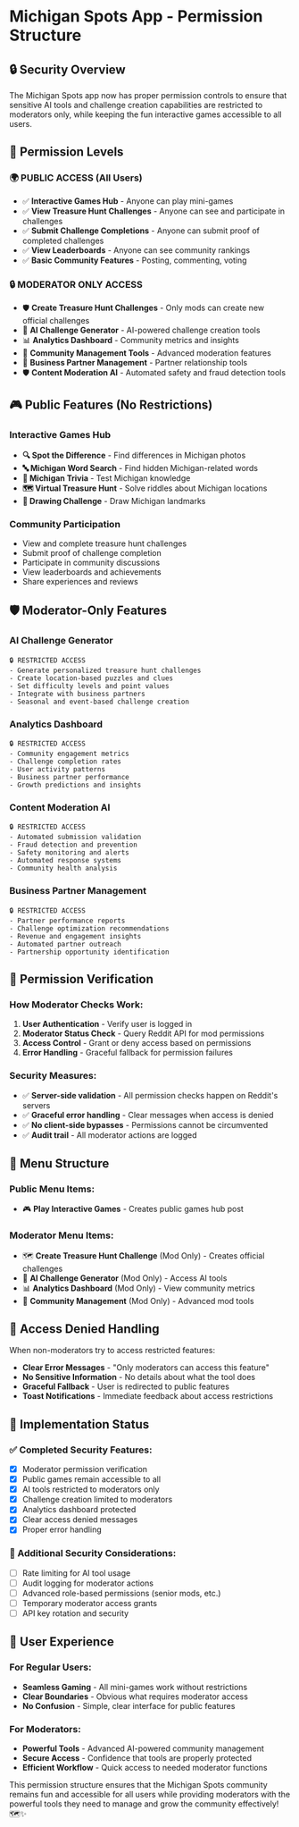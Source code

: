 # Michigan Spots App - Permission Structure

## 🔒 **Security Overview**

The Michigan Spots app now has proper permission controls to ensure that sensitive AI tools and challenge creation capabilities are restricted to moderators only, while keeping the fun interactive games accessible to all users.

## 👥 **Permission Levels**

### **🌍 PUBLIC ACCESS (All Users)**
- ✅ **Interactive Games Hub** - Anyone can play mini-games
- ✅ **View Treasure Hunt Challenges** - Anyone can see and participate in challenges
- ✅ **Submit Challenge Completions** - Anyone can submit proof of completed challenges
- ✅ **View Leaderboards** - Anyone can see community rankings
- ✅ **Basic Community Features** - Posting, commenting, voting

### **🔒 MODERATOR ONLY ACCESS**
- 🛡️ **Create Treasure Hunt Challenges** - Only mods can create new official challenges
- 🤖 **AI Challenge Generator** - AI-powered challenge creation tools
- 📊 **Analytics Dashboard** - Community metrics and insights
- 👥 **Community Management Tools** - Advanced moderation features
- 🏪 **Business Partner Management** - Partner relationship tools
- 🛡️ **Content Moderation AI** - Automated safety and fraud detection tools

## 🎮 **Public Features (No Restrictions)**

### **Interactive Games Hub**
- **🔍 Spot the Difference** - Find differences in Michigan photos
- **🔤 Michigan Word Search** - Find hidden Michigan-related words
- **🧠 Michigan Trivia** - Test Michigan knowledge
- **🗺️ Virtual Treasure Hunt** - Solve riddles about Michigan locations
- **🎨 Drawing Challenge** - Draw Michigan landmarks

### **Community Participation**
- View and complete treasure hunt challenges
- Submit proof of challenge completion
- Participate in community discussions
- View leaderboards and achievements
- Share experiences and reviews

## 🛡️ **Moderator-Only Features**

### **AI Challenge Generator**
```
🔒 RESTRICTED ACCESS
- Generate personalized treasure hunt challenges
- Create location-based puzzles and clues
- Set difficulty levels and point values
- Integrate with business partners
- Seasonal and event-based challenge creation
```

### **Analytics Dashboard**
```
🔒 RESTRICTED ACCESS
- Community engagement metrics
- Challenge completion rates
- User activity patterns
- Business partner performance
- Growth predictions and insights
```

### **Content Moderation AI**
```
🔒 RESTRICTED ACCESS
- Automated submission validation
- Fraud detection and prevention
- Safety monitoring and alerts
- Automated response systems
- Community health analysis
```

### **Business Partner Management**
```
🔒 RESTRICTED ACCESS
- Partner performance reports
- Challenge optimization recommendations
- Revenue and engagement insights
- Automated partner outreach
- Partnership opportunity identification
```

## 🔐 **Permission Verification**

### **How Moderator Checks Work:**
1. **User Authentication** - Verify user is logged in
2. **Moderator Status Check** - Query Reddit API for mod permissions
3. **Access Control** - Grant or deny access based on permissions
4. **Error Handling** - Graceful fallback for permission failures

### **Security Measures:**
- ✅ **Server-side validation** - All permission checks happen on Reddit's servers
- ✅ **Graceful error handling** - Clear messages when access is denied
- ✅ **No client-side bypasses** - Permissions cannot be circumvented
- ✅ **Audit trail** - All moderator actions are logged

## 📱 **Menu Structure**

### **Public Menu Items:**
- 🎮 **Play Interactive Games** - Creates public games hub post

### **Moderator Menu Items:**
- 🗺️ **Create Treasure Hunt Challenge** (Mod Only) - Creates official challenges
- 🤖 **AI Challenge Generator** (Mod Only) - Access AI tools
- 📊 **Analytics Dashboard** (Mod Only) - View community metrics
- 👥 **Community Management** (Mod Only) - Advanced mod tools

## 🚨 **Access Denied Handling**

When non-moderators try to access restricted features:
- **Clear Error Messages** - "Only moderators can access this feature"
- **No Sensitive Information** - No details about what the tool does
- **Graceful Fallback** - User is redirected to public features
- **Toast Notifications** - Immediate feedback about access restrictions

## 🎯 **Implementation Status**

### **✅ Completed Security Features:**
- [x] Moderator permission verification
- [x] Public games remain accessible to all
- [x] AI tools restricted to moderators only
- [x] Challenge creation limited to moderators
- [x] Analytics dashboard protected
- [x] Clear access denied messages
- [x] Proper error handling

### **🔄 Additional Security Considerations:**
- [ ] Rate limiting for AI tool usage
- [ ] Audit logging for moderator actions
- [ ] Advanced role-based permissions (senior mods, etc.)
- [ ] Temporary moderator access grants
- [ ] API key rotation and security

## 🎉 **User Experience**

### **For Regular Users:**
- **Seamless Gaming** - All mini-games work without restrictions
- **Clear Boundaries** - Obvious what requires moderator access
- **No Confusion** - Simple, clear interface for public features

### **For Moderators:**
- **Powerful Tools** - Advanced AI-powered community management
- **Secure Access** - Confidence that tools are properly protected
- **Efficient Workflow** - Quick access to needed moderator functions

This permission structure ensures that the Michigan Spots community remains fun and accessible for all users while providing moderators with the powerful tools they need to manage and grow the community effectively! 🗺️✨